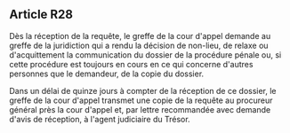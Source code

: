 Article R28
----
Dès la réception de la requête, le greffe de la cour d'appel demande au greffe
de la juridiction qui a rendu la décision de non-lieu, de relaxe ou
d'acquittement la communication du dossier de la procédure pénale ou, si cette
procédure est toujours en cours en ce qui concerne d'autres personnes que le
demandeur, de la copie du dossier.

Dans un délai de quinze jours à compter de la réception de ce dossier, le greffe
de la cour d'appel transmet une copie de la requête au procureur général près la
cour d'appel et, par lettre recommandée avec demande d'avis de réception, à
l'agent judiciaire du Trésor.
